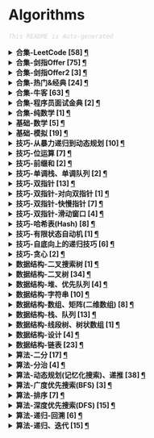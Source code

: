 Algorithms
===

<font color="LightGrey"><i> `This README is Auto-generated` </i></font>

<details><summary><b> 合集-LeetCode [58] <a href="topics/合集-LeetCode.md">¶</a></b></summary>

- [`LeetCode 0001 两数之和 (简单, 2021-10)`](topics/合集-LeetCode.md#leetcode-0001-两数之和-简单-2021-10)
- [`LeetCode 0002 两数相加 (中等, 2021-10)`](topics/合集-LeetCode.md#leetcode-0002-两数相加-中等-2021-10)
- [`LeetCode 0003 无重复字符的最长子串 (中等, 2022-02)`](topics/合集-LeetCode.md#leetcode-0003-无重复字符的最长子串-中等-2022-02)
- [`LeetCode 0004 寻找两个正序数组的中位数 (困难, 2022-02)`](topics/合集-LeetCode.md#leetcode-0004-寻找两个正序数组的中位数-困难-2022-02)
- [`LeetCode 0005 最长回文子串 (中等, 2021-10)`](topics/合集-LeetCode.md#leetcode-0005-最长回文子串-中等-2021-10)
- [`LeetCode 0010 正则表达式匹配 (困难, 2022-01)`](topics/合集-LeetCode.md#leetcode-0010-正则表达式匹配-困难-2022-01)
- [`LeetCode 0011 盛最多水的容器 (中等, 2021-10)`](topics/合集-LeetCode.md#leetcode-0011-盛最多水的容器-中等-2021-10)
- [`LeetCode 0015 三数之和 (中等, 2021-10)`](topics/合集-LeetCode.md#leetcode-0015-三数之和-中等-2021-10)
- [`LeetCode 0016 最接近的三数之和 (中等, 2021-10)`](topics/合集-LeetCode.md#leetcode-0016-最接近的三数之和-中等-2021-10)
- [`LeetCode 0019 删除链表的倒数第N个结点 (中等, 2022-01)`](topics/合集-LeetCode.md#leetcode-0019-删除链表的倒数第n个结点-中等-2022-01)
- [`LeetCode 0020 有效的括号 (简单, 2022-03)`](topics/合集-LeetCode.md#leetcode-0020-有效的括号-简单-2022-03)
- [`LeetCode 0021 合并两个有序链表 (简单, 2021-10)`](topics/合集-LeetCode.md#leetcode-0021-合并两个有序链表-简单-2021-10)
- [`LeetCode 0025 K个一组翻转链表 (困难, 2022-02)`](topics/合集-LeetCode.md#leetcode-0025-k个一组翻转链表-困难-2022-02)
- [`LeetCode 0029 两数相除 (中等, 2021-10)`](topics/合集-LeetCode.md#leetcode-0029-两数相除-中等-2021-10)
- [`LeetCode 0033 搜索旋转排序数组 (中等, 2021-10)`](topics/合集-LeetCode.md#leetcode-0033-搜索旋转排序数组-中等-2021-10)
- [`LeetCode 0042 接雨水 (困难, 2021-10)`](topics/合集-LeetCode.md#leetcode-0042-接雨水-困难-2021-10)
- [`LeetCode 0053 最大子数组和 (简单, 2022-01)`](topics/合集-LeetCode.md#leetcode-0053-最大子数组和-简单-2022-01)
- [`LeetCode 0064 最小路径和 (中等, 2022-01)`](topics/合集-LeetCode.md#leetcode-0064-最小路径和-中等-2022-01)
- [`LeetCode 0070 爬楼梯 (简单, 2022-01)`](topics/合集-LeetCode.md#leetcode-0070-爬楼梯-简单-2022-01)
- [`LeetCode 0072 编辑距离 (困难, 2022-01)`](topics/合集-LeetCode.md#leetcode-0072-编辑距离-困难-2022-01)
- [`LeetCode 0086 分隔链表 (中等, 2021-10)`](topics/合集-LeetCode.md#leetcode-0086-分隔链表-中等-2021-10)
- [`LeetCode 0091 解码方法 (中等, 2022-02)`](topics/合集-LeetCode.md#leetcode-0091-解码方法-中等-2022-02)
- [`LeetCode 0104 二叉树的最大深度 (简单, 2021-10)`](topics/合集-LeetCode.md#leetcode-0104-二叉树的最大深度-简单-2021-10)
- [`LeetCode 0110 平衡二叉树 (简单, 2022-02)`](topics/合集-LeetCode.md#leetcode-0110-平衡二叉树-简单-2022-02)
- [`LeetCode 0111 二叉树的最小深度 (简单, 2021-10)`](topics/合集-LeetCode.md#leetcode-0111-二叉树的最小深度-简单-2021-10)
- [`LeetCode 0112 路径总和 (简单, 2022-02)`](topics/合集-LeetCode.md#leetcode-0112-路径总和-简单-2022-02)
- [`LeetCode 0113 路径总和II (中等, 2022-02)`](topics/合集-LeetCode.md#leetcode-0113-路径总和ii-中等-2022-02)
- [`LeetCode 0120 三角形最小路径和 (中等, 2022-01)`](topics/合集-LeetCode.md#leetcode-0120-三角形最小路径和-中等-2022-01)
- [`LeetCode 0121 买卖股票的最佳时机 (简单, 2022-01)`](topics/合集-LeetCode.md#leetcode-0121-买卖股票的最佳时机-简单-2022-01)
- [`LeetCode 0122 买卖股票的最佳时机II (中等, 2022-01)`](topics/合集-LeetCode.md#leetcode-0122-买卖股票的最佳时机ii-中等-2022-01)
- [`LeetCode 0123 买卖股票的最佳时机III (困难, 2022-01)`](topics/合集-LeetCode.md#leetcode-0123-买卖股票的最佳时机iii-困难-2022-01)
- [`LeetCode 0124 二叉树中的最大路径和 (困难, 2022-02)`](topics/合集-LeetCode.md#leetcode-0124-二叉树中的最大路径和-困难-2022-02)
- [`LeetCode 0129 求根节点到叶节点数字之和 (中等, 2022-02)`](topics/合集-LeetCode.md#leetcode-0129-求根节点到叶节点数字之和-中等-2022-02)
- [`LeetCode 0143 重排链表 (中等, 2022-01)`](topics/合集-LeetCode.md#leetcode-0143-重排链表-中等-2022-01)
- [`LeetCode 0152 乘积最大子数组 (中等, 2022-01)`](topics/合集-LeetCode.md#leetcode-0152-乘积最大子数组-中等-2022-01)
- [`LeetCode 0167 两数之和2(输入有序数组) (简单, 2021-10)`](topics/合集-LeetCode.md#leetcode-0167-两数之和2输入有序数组-简单-2021-10)
- [`LeetCode 0187 重复的DNA序列 (中等, 2021-10)`](topics/合集-LeetCode.md#leetcode-0187-重复的dna序列-中等-2021-10)
- [`LeetCode 0198 打家劫舍 (中等, 2022-02)`](topics/合集-LeetCode.md#leetcode-0198-打家劫舍-中等-2022-02)
- [`LeetCode 0213 打家劫舍II (中等, 2022-02)`](topics/合集-LeetCode.md#leetcode-0213-打家劫舍ii-中等-2022-02)
- [`LeetCode 0240 搜索二维矩阵2 (中等, 2021-10)`](topics/合集-LeetCode.md#leetcode-0240-搜索二维矩阵2-中等-2021-10)
- [`LeetCode 0257 二叉树的所有路径 (简单, 2022-02)`](topics/合集-LeetCode.md#leetcode-0257-二叉树的所有路径-简单-2022-02)
- [`LeetCode 0279 完全平方数 (中等, 2022-02)`](topics/合集-LeetCode.md#leetcode-0279-完全平方数-中等-2022-02)
- [`LeetCode 0300 最长递增子序列 (中等, 2022-01)`](topics/合集-LeetCode.md#leetcode-0300-最长递增子序列-中等-2022-01)
- [`LeetCode 0322 零钱兑换 (中等, 2022-02)`](topics/合集-LeetCode.md#leetcode-0322-零钱兑换-中等-2022-02)
- [`LeetCode 0337 打家劫舍III (中等, 2022-02)`](topics/合集-LeetCode.md#leetcode-0337-打家劫舍iii-中等-2022-02)
- [`LeetCode 0343 整数拆分 (中等, 2021-12)`](topics/合集-LeetCode.md#leetcode-0343-整数拆分-中等-2021-12)
- [`LeetCode 0352 将数据流变为多个不相交区间 (困难, 2021-10)`](topics/合集-LeetCode.md#leetcode-0352-将数据流变为多个不相交区间-困难-2021-10)
- [`LeetCode 0434 字符串中的单词数 (简单, 2021-10)`](topics/合集-LeetCode.md#leetcode-0434-字符串中的单词数-简单-2021-10)
- [`LeetCode 0437 路径总和III (中等, 2022-02)`](topics/合集-LeetCode.md#leetcode-0437-路径总和iii-中等-2022-02)
- [`LeetCode 0441 排列硬币 (简单, 2021-10)`](topics/合集-LeetCode.md#leetcode-0441-排列硬币-简单-2021-10)
- [`LeetCode 0474 一和零 (中等, 2022-02)`](topics/合集-LeetCode.md#leetcode-0474-一和零-中等-2022-02)
- [`LeetCode 0496 下一个更大元素 (简单, 2021-11)`](topics/合集-LeetCode.md#leetcode-0496-下一个更大元素-简单-2021-11)
- [`LeetCode 0518 零钱兑换II (中等, 2022-02)`](topics/合集-LeetCode.md#leetcode-0518-零钱兑换ii-中等-2022-02)
- [`LeetCode 0611 有效三角形的个数 (中等, 2021-10)`](topics/合集-LeetCode.md#leetcode-0611-有效三角形的个数-中等-2021-10)
- [`LeetCode 0859 亲密字符串 (简单, 2021-11)`](topics/合集-LeetCode.md#leetcode-0859-亲密字符串-简单-2021-11)
- [`LeetCode 0876 链表的中间结点 (简单, 2022-01)`](topics/合集-LeetCode.md#leetcode-0876-链表的中间结点-简单-2022-01)
- [`LeetCode 0915 分割数组 (中等, 2022-01)`](topics/合集-LeetCode.md#leetcode-0915-分割数组-中等-2022-01)
- [`LeetCode 0988 从叶结点开始的最小字符串 (中等, 2022-02)`](topics/合集-LeetCode.md#leetcode-0988-从叶结点开始的最小字符串-中等-2022-02)

</details>

<details><summary><b> 合集-剑指Offer [75] <a href="topics/合集-剑指Offer.md">¶</a></b></summary>

- [`剑指Offer 0300 数组中重复的数字 (简单, 2021-11)`](topics/合集-剑指Offer.md#剑指offer-0300-数组中重复的数字-简单-2021-11)
- [`剑指Offer 0400 二维数组中的查找 (中等, 2021-11)`](topics/合集-剑指Offer.md#剑指offer-0400-二维数组中的查找-中等-2021-11)
- [`剑指Offer 0500 替换空格 (简单, 2021-11)`](topics/合集-剑指Offer.md#剑指offer-0500-替换空格-简单-2021-11)
- [`剑指Offer 0600 从尾到头打印链表 (简单, 2021-11)`](topics/合集-剑指Offer.md#剑指offer-0600-从尾到头打印链表-简单-2021-11)
- [`剑指Offer 0700 重建二叉树 (中等, 2021-11)`](topics/合集-剑指Offer.md#剑指offer-0700-重建二叉树-中等-2021-11)
- [`剑指Offer 0900 用两个栈实现队列 (简单, 2021-11)`](topics/合集-剑指Offer.md#剑指offer-0900-用两个栈实现队列-简单-2021-11)
- [`剑指Offer 1001 斐波那契数列 (简单, 2021-11)`](topics/合集-剑指Offer.md#剑指offer-1001-斐波那契数列-简单-2021-11)
- [`剑指Offer 1002 跳台阶 (简单, 2021-11)`](topics/合集-剑指Offer.md#剑指offer-1002-跳台阶-简单-2021-11)
- [`剑指Offer 1100 旋转数组的最小数字 (简单, 2021-11)`](topics/合集-剑指Offer.md#剑指offer-1100-旋转数组的最小数字-简单-2021-11)
- [`剑指Offer 1200 矩阵中的路径 (中等, 2021-11)`](topics/合集-剑指Offer.md#剑指offer-1200-矩阵中的路径-中等-2021-11)
- [`剑指Offer 1300 机器人的运动范围 (中等, 2021-11)`](topics/合集-剑指Offer.md#剑指offer-1300-机器人的运动范围-中等-2021-11)
- [`剑指Offer 1401 剪绳子（整数拆分） (中等, 2021-11)`](topics/合集-剑指Offer.md#剑指offer-1401-剪绳子整数拆分-中等-2021-11)
- [`剑指Offer 1402 剪绳子 (中等, 2021-11)`](topics/合集-剑指Offer.md#剑指offer-1402-剪绳子-中等-2021-11)
- [`剑指Offer 1500 二进制中1的个数 (简单, 2021-11)`](topics/合集-剑指Offer.md#剑指offer-1500-二进制中1的个数-简单-2021-11)
- [`剑指Offer 1600 数值的整数次方（快速幂） (中等, 2021-11)`](topics/合集-剑指Offer.md#剑指offer-1600-数值的整数次方快速幂-中等-2021-11)
- [`剑指Offer 1700 打印从1到最大的n位数（N叉树的遍历） (中等, 2021-11)`](topics/合集-剑指Offer.md#剑指offer-1700-打印从1到最大的n位数n叉树的遍历-中等-2021-11)
- [`剑指Offer 1800 删除链表的节点 (简单, 2021-11)`](topics/合集-剑指Offer.md#剑指offer-1800-删除链表的节点-简单-2021-11)
- [`剑指Offer 1900 正则表达式匹配 (困难, 2021-11)`](topics/合集-剑指Offer.md#剑指offer-1900-正则表达式匹配-困难-2021-11)
- [`剑指Offer 2000 表示数值的字符串 (中等, 2021-11)`](topics/合集-剑指Offer.md#剑指offer-2000-表示数值的字符串-中等-2021-11)
- [`剑指Offer 2100 调整数组顺序使奇数位于偶数前面 (简单, 2021-11)`](topics/合集-剑指Offer.md#剑指offer-2100-调整数组顺序使奇数位于偶数前面-简单-2021-11)
- [`剑指Offer 2200 链表中倒数第k个节点 (简单, 2021-11)`](topics/合集-剑指Offer.md#剑指offer-2200-链表中倒数第k个节点-简单-2021-11)
- [`剑指Offer 2400 反转链表 (简单, 2021-11)`](topics/合集-剑指Offer.md#剑指offer-2400-反转链表-简单-2021-11)
- [`剑指Offer 2500 合并两个排序的链表 (简单, 2021-11)`](topics/合集-剑指Offer.md#剑指offer-2500-合并两个排序的链表-简单-2021-11)
- [`剑指Offer 2600 树的子结构 (中等, 2021-11)`](topics/合集-剑指Offer.md#剑指offer-2600-树的子结构-中等-2021-11)
- [`剑指Offer 2700 二叉树的镜像 (简单, 2021-11)`](topics/合集-剑指Offer.md#剑指offer-2700-二叉树的镜像-简单-2021-11)
- [`剑指Offer 2800 对称的二叉树 (简单, 2021-11)`](topics/合集-剑指Offer.md#剑指offer-2800-对称的二叉树-简单-2021-11)
- [`剑指Offer 2900 顺时针打印矩阵（3种思路4个写法） (中等, 2021-11)`](topics/合集-剑指Offer.md#剑指offer-2900-顺时针打印矩阵3种思路4个写法-中等-2021-11)
- [`剑指Offer 3000 包含min函数的栈 (简单, 2021-11)`](topics/合集-剑指Offer.md#剑指offer-3000-包含min函数的栈-简单-2021-11)
- [`剑指Offer 3100 栈的压入、弹出序列 (中等, 2021-11)`](topics/合集-剑指Offer.md#剑指offer-3100-栈的压入弹出序列-中等-2021-11)
- [`剑指Offer 3201 层序遍历二叉树 (简单, 2021-11)`](topics/合集-剑指Offer.md#剑指offer-3201-层序遍历二叉树-简单-2021-11)
- [`剑指Offer 3202 层序遍历二叉树 (简单, 2021-11)`](topics/合集-剑指Offer.md#剑指offer-3202-层序遍历二叉树-简单-2021-11)
- [`剑指Offer 3203 层序遍历二叉树（之字形遍历） (简单, 2021-11)`](topics/合集-剑指Offer.md#剑指offer-3203-层序遍历二叉树之字形遍历-简单-2021-11)
- [`剑指Offer 3300 二叉搜索树的后序遍历序列 (中等, 2021-12)`](topics/合集-剑指Offer.md#剑指offer-3300-二叉搜索树的后序遍历序列-中等-2021-12)
- [`剑指Offer 3400 二叉树中和为某一值的路径 (中等, 2021-12)`](topics/合集-剑指Offer.md#剑指offer-3400-二叉树中和为某一值的路径-中等-2021-12)
- [`剑指Offer 3500 复杂链表的复制（深拷贝） (中等, 2021-12)`](topics/合集-剑指Offer.md#剑指offer-3500-复杂链表的复制深拷贝-中等-2021-12)
- [`剑指Offer 3600 二叉搜索树与双向链表 (中等, 2021-12)`](topics/合集-剑指Offer.md#剑指offer-3600-二叉搜索树与双向链表-中等-2021-12)
- [`剑指Offer 3700 序列化二叉树 (困难, 2021-12)`](topics/合集-剑指Offer.md#剑指offer-3700-序列化二叉树-困难-2021-12)
- [`剑指Offer 3800 字符串的排列（全排列） (中等, 2021-12)`](topics/合集-剑指Offer.md#剑指offer-3800-字符串的排列全排列-中等-2021-12)
- [`剑指Offer 3900 数组中出现次数超过一半的数字（摩尔投票） (简单, 2021-12)`](topics/合集-剑指Offer.md#剑指offer-3900-数组中出现次数超过一半的数字摩尔投票-简单-2021-12)
- [`剑指Offer 4000 最小的k个数（partition操作） (简单, 2021-12)`](topics/合集-剑指Offer.md#剑指offer-4000-最小的k个数partition操作-简单-2021-12)
- [`剑指Offer 4100 数据流中的中位数 (困难, 2021-12)`](topics/合集-剑指Offer.md#剑指offer-4100-数据流中的中位数-困难-2021-12)
- [`剑指Offer 4200 连续子数组的最大和 (简单, 2021-12)`](topics/合集-剑指Offer.md#剑指offer-4200-连续子数组的最大和-简单-2021-12)
- [`剑指Offer 4300 1～n整数中1出现的次数 (困难, 2021-12)`](topics/合集-剑指Offer.md#剑指offer-4300-1n整数中1出现的次数-困难-2021-12)
- [`剑指Offer 4400 数字序列中某一位的数字 (中等, 2021-12)`](topics/合集-剑指Offer.md#剑指offer-4400-数字序列中某一位的数字-中等-2021-12)
- [`剑指Offer 4500 把数组排成最小的数 (中等, 2021-12)`](topics/合集-剑指Offer.md#剑指offer-4500-把数组排成最小的数-中等-2021-12)
- [`剑指Offer 4600 斐波那契数列-3（把数字翻译成字符串） (中等, 2021-12)`](topics/合集-剑指Offer.md#剑指offer-4600-斐波那契数列-3把数字翻译成字符串-中等-2021-12)
- [`剑指Offer 4700 礼物的最大价值 (中等, 2021-12)`](topics/合集-剑指Offer.md#剑指offer-4700-礼物的最大价值-中等-2021-12)
- [`剑指Offer 4800 最长不含重复字符的子字符串 (中等, 2021-12)`](topics/合集-剑指Offer.md#剑指offer-4800-最长不含重复字符的子字符串-中等-2021-12)
- [`剑指Offer 4900 丑数 (中等, 2021-12)`](topics/合集-剑指Offer.md#剑指offer-4900-丑数-中等-2021-12)
- [`剑指Offer 5000 第一个只出现一次的字符 (简单, 2021-12)`](topics/合集-剑指Offer.md#剑指offer-5000-第一个只出现一次的字符-简单-2021-12)
- [`剑指Offer 5100 数组中的逆序对 (困难, 2022-01)`](topics/合集-剑指Offer.md#剑指offer-5100-数组中的逆序对-困难-2022-01)
- [`剑指Offer 5200 两个链表的第一个公共节点 (简单, 2022-01)`](topics/合集-剑指Offer.md#剑指offer-5200-两个链表的第一个公共节点-简单-2022-01)
- [`剑指Offer 5301 求0～n-1中缺失的数字 (简单, 2022-01)`](topics/合集-剑指Offer.md#剑指offer-5301-求0n-1中缺失的数字-简单-2022-01)
- [`剑指Offer 5302 在排序数组中查找数字 (简单, 2022-01)`](topics/合集-剑指Offer.md#剑指offer-5302-在排序数组中查找数字-简单-2022-01)
- [`剑指Offer 5400 二叉搜索树的第k大节点 (简单, 2022-01)`](topics/合集-剑指Offer.md#剑指offer-5400-二叉搜索树的第k大节点-简单-2022-01)
- [`剑指Offer 5501 求二叉树的深度 (简单, 2022-01)`](topics/合集-剑指Offer.md#剑指offer-5501-求二叉树的深度-简单-2022-01)
- [`剑指Offer 5502 判断是否为平衡二叉树 (简单, 2022-01)`](topics/合集-剑指Offer.md#剑指offer-5502-判断是否为平衡二叉树-简单-2022-01)
- [`剑指Offer 5601 数组中数字出现的次数 (中等, 2022-01)`](topics/合集-剑指Offer.md#剑指offer-5601-数组中数字出现的次数-中等-2022-01)
- [`剑指Offer 5602 数组中数字出现的次数 (中等, 2022-01)`](topics/合集-剑指Offer.md#剑指offer-5602-数组中数字出现的次数-中等-2022-01)
- [`剑指Offer 5701 和为s的两个数字 (简单, 2022-01)`](topics/合集-剑指Offer.md#剑指offer-5701-和为s的两个数字-简单-2022-01)
- [`剑指Offer 5702 和为s的连续正数序列 (简单, 2022-01)`](topics/合集-剑指Offer.md#剑指offer-5702-和为s的连续正数序列-简单-2022-01)
- [`剑指Offer 5801 翻转单词顺序 (简单, 2022-01)`](topics/合集-剑指Offer.md#剑指offer-5801-翻转单词顺序-简单-2022-01)
- [`剑指Offer 5802 左旋转字符串 (简单, 2022-01)`](topics/合集-剑指Offer.md#剑指offer-5802-左旋转字符串-简单-2022-01)
- [`剑指Offer 5901 滑动窗口的最大值 (困难, 2022-01)`](topics/合集-剑指Offer.md#剑指offer-5901-滑动窗口的最大值-困难-2022-01)
- [`剑指Offer 5902 队列的最大值 (中等, 2022-01)`](topics/合集-剑指Offer.md#剑指offer-5902-队列的最大值-中等-2022-01)
- [`剑指Offer 6000 n个骰子的点数 (中等, 2022-01)`](topics/合集-剑指Offer.md#剑指offer-6000-n个骰子的点数-中等-2022-01)
- [`剑指Offer 6100 扑克牌中的顺子 (简单, 2022-01)`](topics/合集-剑指Offer.md#剑指offer-6100-扑克牌中的顺子-简单-2022-01)
- [`剑指Offer 6200 圆圈中最后剩下的数字（约瑟夫环问题） (中等, 2022-01)`](topics/合集-剑指Offer.md#剑指offer-6200-圆圈中最后剩下的数字约瑟夫环问题-中等-2022-01)
- [`剑指Offer 6300 买卖股票的最佳时机 (中等, 2022-01)`](topics/合集-剑指Offer.md#剑指offer-6300-买卖股票的最佳时机-中等-2022-01)
- [`剑指Offer 6400 求1~n的和 (中等, 2022-01)`](topics/合集-剑指Offer.md#剑指offer-6400-求1n的和-中等-2022-01)
- [`剑指Offer 6500 不用加减乘除做加法 (简单, 2022-01)`](topics/合集-剑指Offer.md#剑指offer-6500-不用加减乘除做加法-简单-2022-01)
- [`剑指Offer 6600 构建乘积数组 (中等, 2022-01)`](topics/合集-剑指Offer.md#剑指offer-6600-构建乘积数组-中等-2022-01)
- [`剑指Offer 6700 把字符串转换成整数（atoi） (中等, 2022-01)`](topics/合集-剑指Offer.md#剑指offer-6700-把字符串转换成整数atoi-中等-2022-01)
- [`剑指Offer 6801 二叉搜索树的最近公共祖先 (简单, 2022-01)`](topics/合集-剑指Offer.md#剑指offer-6801-二叉搜索树的最近公共祖先-简单-2022-01)
- [`剑指Offer 6802 二叉树的最近公共祖先 (简单, 2022-01)`](topics/合集-剑指Offer.md#剑指offer-6802-二叉树的最近公共祖先-简单-2022-01)

</details>

<details><summary><b> 合集-剑指Offer2 [3] <a href="topics/合集-剑指Offer2.md">¶</a></b></summary>

- [`剑指Offer2 001 整数除法 (中等, 2022-02)`](topics/合集-剑指Offer2.md#剑指offer2-001-整数除法-中等-2022-02)
- [`剑指Offer2 069 山峰数组的顶部 (简单, 2022-02)`](topics/合集-剑指Offer2.md#剑指offer2-069-山峰数组的顶部-简单-2022-02)
- [`剑指Offer2 076 数组中的第K大的数字 (中等, 2022-02)`](topics/合集-剑指Offer2.md#剑指offer2-076-数组中的第k大的数字-中等-2022-02)

</details>

<details><summary><b> 合集-热门&经典 [24] <a href="topics/合集-热门&经典.md">¶</a></b></summary>

- [`LeetCode 0072 编辑距离 (困难, 2022-01)`](topics/合集-热门&经典.md#leetcode-0072-编辑距离-困难-2022-01)
- [`LeetCode 0300 最长递增子序列 (中等, 2022-01)`](topics/合集-热门&经典.md#leetcode-0300-最长递增子序列-中等-2022-01)
- [`剑指Offer 0700 重建二叉树 (中等, 2021-11)`](topics/合集-热门&经典.md#剑指offer-0700-重建二叉树-中等-2021-11)
- [`剑指Offer 1600 数值的整数次方（快速幂） (中等, 2021-11)`](topics/合集-热门&经典.md#剑指offer-1600-数值的整数次方快速幂-中等-2021-11)
- [`剑指Offer 2400 反转链表 (简单, 2021-11)`](topics/合集-热门&经典.md#剑指offer-2400-反转链表-简单-2021-11)
- [`剑指Offer 2900 顺时针打印矩阵（3种思路4个写法） (中等, 2021-11)`](topics/合集-热门&经典.md#剑指offer-2900-顺时针打印矩阵3种思路4个写法-中等-2021-11)
- [`剑指Offer 3100 栈的压入、弹出序列 (中等, 2021-11)`](topics/合集-热门&经典.md#剑指offer-3100-栈的压入弹出序列-中等-2021-11)
- [`剑指Offer 3500 复杂链表的复制（深拷贝） (中等, 2021-12)`](topics/合集-热门&经典.md#剑指offer-3500-复杂链表的复制深拷贝-中等-2021-12)
- [`剑指Offer 3600 二叉搜索树与双向链表 (中等, 2021-12)`](topics/合集-热门&经典.md#剑指offer-3600-二叉搜索树与双向链表-中等-2021-12)
- [`剑指Offer 3800 字符串的排列（全排列） (中等, 2021-12)`](topics/合集-热门&经典.md#剑指offer-3800-字符串的排列全排列-中等-2021-12)
- [`剑指Offer 3900 数组中出现次数超过一半的数字（摩尔投票） (简单, 2021-12)`](topics/合集-热门&经典.md#剑指offer-3900-数组中出现次数超过一半的数字摩尔投票-简单-2021-12)
- [`剑指Offer 4000 最小的k个数（partition操作） (简单, 2021-12)`](topics/合集-热门&经典.md#剑指offer-4000-最小的k个数partition操作-简单-2021-12)
- [`剑指Offer 4900 丑数 (中等, 2021-12)`](topics/合集-热门&经典.md#剑指offer-4900-丑数-中等-2021-12)
- [`剑指Offer 5100 数组中的逆序对 (困难, 2022-01)`](topics/合集-热门&经典.md#剑指offer-5100-数组中的逆序对-困难-2022-01)
- [`剑指Offer 6200 圆圈中最后剩下的数字（约瑟夫环问题） (中等, 2022-01)`](topics/合集-热门&经典.md#剑指offer-6200-圆圈中最后剩下的数字约瑟夫环问题-中等-2022-01)
- [`剑指Offer 6700 把字符串转换成整数（atoi） (中等, 2022-01)`](topics/合集-热门&经典.md#剑指offer-6700-把字符串转换成整数atoi-中等-2022-01)
- [`剑指Offer 6801 二叉搜索树的最近公共祖先 (简单, 2022-01)`](topics/合集-热门&经典.md#剑指offer-6801-二叉搜索树的最近公共祖先-简单-2022-01)
- [`剑指Offer2 001 整数除法 (中等, 2022-02)`](topics/合集-热门&经典.md#剑指offer2-001-整数除法-中等-2022-02)
- [`牛客 0032 求平方根 (简单, 2022-02)`](topics/合集-热门&经典.md#牛客-0032-求平方根-简单-2022-02)
- [`牛客 0048 在旋转过的有序数组中寻找目标值 (简单, 2022-03)`](topics/合集-热门&经典.md#牛客-0048-在旋转过的有序数组中寻找目标值-简单-2022-03)
- [`牛客 0050 链表中的节点每k个一组翻转 (中等, 2022-03)`](topics/合集-热门&经典.md#牛客-0050-链表中的节点每k个一组翻转-中等-2022-03)
- [`牛客 0054 三数之和 (中等, 2022-03)`](topics/合集-热门&经典.md#牛客-0054-三数之和-中等-2022-03)
- [`牛客 0060 判断一棵二叉树是否为搜索二叉树和完全二叉树 (中等, 2022-03)`](topics/合集-热门&经典.md#牛客-0060-判断一棵二叉树是否为搜索二叉树和完全二叉树-中等-2022-03)
- [`牛客 0145 01背包 (中等, 2022-03)`](topics/合集-热门&经典.md#牛客-0145-01背包-中等-2022-03)

</details>

<details><summary><b> 合集-牛客 [63] <a href="topics/合集-牛客.md">¶</a></b></summary>

- [`牛客 0001 大数加法 (中等, 2022-01)`](topics/合集-牛客.md#牛客-0001-大数加法-中等-2022-01)
- [`牛客 0002 重排链表 (中等, 2022-01)`](topics/合集-牛客.md#牛客-0002-重排链表-中等-2022-01)
- [`牛客 0003 链表中环的入口结点 (简单, 2022-01)`](topics/合集-牛客.md#牛客-0003-链表中环的入口结点-简单-2022-01)
- [`牛客 0004 判断链表中是否有环 (简单, 2022-01)`](topics/合集-牛客.md#牛客-0004-判断链表中是否有环-简单-2022-01)
- [`牛客 0005 二叉树根节点到叶子节点的所有路径和 (中等, 2022-01)`](topics/合集-牛客.md#牛客-0005-二叉树根节点到叶子节点的所有路径和-中等-2022-01)
- [`牛客 0006 二叉树中的最大路径和 (较难, 2022-01)`](topics/合集-牛客.md#牛客-0006-二叉树中的最大路径和-较难-2022-01)
- [`牛客 0007 买卖股票的最好时机(一) (简单, 2022-01)`](topics/合集-牛客.md#牛客-0007-买卖股票的最好时机一-简单-2022-01)
- [`牛客 0008 二叉树中和为某一值的路径(二) (中等, 2022-01)`](topics/合集-牛客.md#牛客-0008-二叉树中和为某一值的路径二-中等-2022-01)
- [`牛客 0009 二叉树中和为某一值的路径(一) (简单, 2022-01)`](topics/合集-牛客.md#牛客-0009-二叉树中和为某一值的路径一-简单-2022-01)
- [`牛客 0010 大数乘法 (中等, 2022-01)`](topics/合集-牛客.md#牛客-0010-大数乘法-中等-2022-01)
- [`牛客 0011 将升序数组转化为平衡二叉搜索树 (简单, 2022-01)`](topics/合集-牛客.md#牛客-0011-将升序数组转化为平衡二叉搜索树-简单-2022-01)
- [`牛客 0012 重建二叉树 (中等, 2022-01)`](topics/合集-牛客.md#牛客-0012-重建二叉树-中等-2022-01)
- [`牛客 0013 二叉树的最大深度 (简单, 2022-01)`](topics/合集-牛客.md#牛客-0013-二叉树的最大深度-简单-2022-01)
- [`牛客 0014 按之字形顺序打印二叉树 (中等, 2022-01)`](topics/合集-牛客.md#牛客-0014-按之字形顺序打印二叉树-中等-2022-01)
- [`牛客 0015 求二叉树的层序遍历 (中等, 2022-01)`](topics/合集-牛客.md#牛客-0015-求二叉树的层序遍历-中等-2022-01)
- [`牛客 0016 对称的二叉树 (简单, 2022-01)`](topics/合集-牛客.md#牛客-0016-对称的二叉树-简单-2022-01)
- [`牛客 0017 最长回文子串 (中等, 2022-01)`](topics/合集-牛客.md#牛客-0017-最长回文子串-中等-2022-01)
- [`牛客 0018 顺时针旋转矩阵 (简单, 2022-01)`](topics/合集-牛客.md#牛客-0018-顺时针旋转矩阵-简单-2022-01)
- [`牛客 0019 连续子数组的最大和 (简单, 2022-01)`](topics/合集-牛客.md#牛客-0019-连续子数组的最大和-简单-2022-01)
- [`牛客 0020 数字字符串转化成IP地址 (中等, 2022-01)`](topics/合集-牛客.md#牛客-0020-数字字符串转化成ip地址-中等-2022-01)
- [`牛客 0021 链表内指定区间反转 (中等, 2022-01)`](topics/合集-牛客.md#牛客-0021-链表内指定区间反转-中等-2022-01)
- [`牛客 0022 合并两个有序的数组 (中等, 2022-01)`](topics/合集-牛客.md#牛客-0022-合并两个有序的数组-中等-2022-01)
- [`牛客 0023 划分链表 (中等, 2022-01)`](topics/合集-牛客.md#牛客-0023-划分链表-中等-2022-01)
- [`牛客 0024 删除有序链表中重复的元素-II (中等, 2022-01)`](topics/合集-牛客.md#牛客-0024-删除有序链表中重复的元素-ii-中等-2022-01)
- [`牛客 0025 删除有序链表中重复的元素-I (中等, 2022-01)`](topics/合集-牛客.md#牛客-0025-删除有序链表中重复的元素-i-中等-2022-01)
- [`牛客 0026 括号生成 (中等, 2022-02)`](topics/合集-牛客.md#牛客-0026-括号生成-中等-2022-02)
- [`牛客 0027 集合的所有子集(一) (中等, 2022-02)`](topics/合集-牛客.md#牛客-0027-集合的所有子集一-中等-2022-02)
- [`牛客 0028 最小覆盖子串 (较难, 2022-02)`](topics/合集-牛客.md#牛客-0028-最小覆盖子串-较难-2022-02)
- [`牛客 0029 二维数组中的查找 (中等, 2022-02)`](topics/合集-牛客.md#牛客-0029-二维数组中的查找-中等-2022-02)
- [`牛客 0030 缺失的第一个正整数 (中等, 2022-02)`](topics/合集-牛客.md#牛客-0030-缺失的第一个正整数-中等-2022-02)
- [`牛客 0031 第一个只出现一次的字符 (简单, 2022-02)`](topics/合集-牛客.md#牛客-0031-第一个只出现一次的字符-简单-2022-02)
- [`牛客 0032 求平方根 (简单, 2022-02)`](topics/合集-牛客.md#牛客-0032-求平方根-简单-2022-02)
- [`牛客 0033 合并两个排序的链表 (简单, 2022-02)`](topics/合集-牛客.md#牛客-0033-合并两个排序的链表-简单-2022-02)
- [`牛客 0034 求路径 (简单, 2022-02)`](topics/合集-牛客.md#牛客-0034-求路径-简单-2022-02)
- [`牛客 0035 编辑距离(二) (较难, 2022-02)`](topics/合集-牛客.md#牛客-0035-编辑距离二-较难-2022-02)
- [`牛客 0036 在两个长度相等的排序数组中找到上中位数 (较难, 2022-02)`](topics/合集-牛客.md#牛客-0036-在两个长度相等的排序数组中找到上中位数-较难-2022-02)
- [`牛客 0037 合并区间 (中等, 2022-02)`](topics/合集-牛客.md#牛客-0037-合并区间-中等-2022-02)
- [`牛客 0038 螺旋矩阵 (中等, 2022-03)`](topics/合集-牛客.md#牛客-0038-螺旋矩阵-中等-2022-03)
- [`牛客 0039 N皇后问题 (较难, 2022-03)`](topics/合集-牛客.md#牛客-0039-n皇后问题-较难-2022-03)
- [`牛客 0040 链表相加(二) (中等, 2022-03)`](topics/合集-牛客.md#牛客-0040-链表相加二-中等-2022-03)
- [`牛客 0041 最长无重复子数组 (中等, 2022-03)`](topics/合集-牛客.md#牛客-0041-最长无重复子数组-中等-2022-03)
- [`牛客 0042 有重复项数字的全排列 (中等, 2022-03)`](topics/合集-牛客.md#牛客-0042-有重复项数字的全排列-中等-2022-03)
- [`牛客 0043 没有重复项数字的全排列 (中等, 2022-03)`](topics/合集-牛客.md#牛客-0043-没有重复项数字的全排列-中等-2022-03)
- [`牛客 0044 通配符匹配 (较难, 2022-03)`](topics/合集-牛客.md#牛客-0044-通配符匹配-较难-2022-03)
- [`牛客 0045 实现二叉树先序、中序、后序遍历 (中等, 2022-03)`](topics/合集-牛客.md#牛客-0045-实现二叉树先序中序后序遍历-中等-2022-03)
- [`牛客 0046 加起来和为目标值的组合(二) (中等, 2022-03)`](topics/合集-牛客.md#牛客-0046-加起来和为目标值的组合二-中等-2022-03)
- [`牛客 0047 数独 (较难, 2022-03)`](topics/合集-牛客.md#牛客-0047-数独-较难-2022-03)
- [`牛客 0048 在旋转过的有序数组中寻找目标值 (简单, 2022-03)`](topics/合集-牛客.md#牛客-0048-在旋转过的有序数组中寻找目标值-简单-2022-03)
- [`牛客 0049 最长的括号子串 (较难, 2022-03)`](topics/合集-牛客.md#牛客-0049-最长的括号子串-较难-2022-03)
- [`牛客 0050 链表中的节点每k个一组翻转 (中等, 2022-03)`](topics/合集-牛客.md#牛客-0050-链表中的节点每k个一组翻转-中等-2022-03)
- [`牛客 0051 合并k个已排序的链表 (较难, 2022-03)`](topics/合集-牛客.md#牛客-0051-合并k个已排序的链表-较难-2022-03)
- [`牛客 0052 有效括号序列 (简单, 2022-03)`](topics/合集-牛客.md#牛客-0052-有效括号序列-简单-2022-03)
- [`牛客 0053 删除链表的倒数第n个节点 (中等, 2022-03)`](topics/合集-牛客.md#牛客-0053-删除链表的倒数第n个节点-中等-2022-03)
- [`牛客 0054 三数之和 (中等, 2022-03)`](topics/合集-牛客.md#牛客-0054-三数之和-中等-2022-03)
- [`牛客 0055 最长公共前缀 (简单, 2022-03)`](topics/合集-牛客.md#牛客-0055-最长公共前缀-简单-2022-03)
- [`牛客 0056 回文数字 (简单, 2022-03)`](topics/合集-牛客.md#牛客-0056-回文数字-简单-2022-03)
- [`牛客 0057 反转数字 (简单, 2022-03)`](topics/合集-牛客.md#牛客-0057-反转数字-简单-2022-03)
- [`牛客 0058 找到搜索二叉树中两个错误的节点 (中等, 2022-03)`](topics/合集-牛客.md#牛客-0058-找到搜索二叉树中两个错误的节点-中等-2022-03)
- [`牛客 0059 矩阵的最小路径和 (中等, 2022-03)`](topics/合集-牛客.md#牛客-0059-矩阵的最小路径和-中等-2022-03)
- [`牛客 0060 判断一棵二叉树是否为搜索二叉树和完全二叉树 (中等, 2022-03)`](topics/合集-牛客.md#牛客-0060-判断一棵二叉树是否为搜索二叉树和完全二叉树-中等-2022-03)
- [`牛客 0091 最长上升子序列(三) (较难, 2022-03)`](topics/合集-牛客.md#牛客-0091-最长上升子序列三-较难-2022-03)
- [`牛客 0127 最长公共子串 (中等, 2022-03)`](topics/合集-牛客.md#牛客-0127-最长公共子串-中等-2022-03)
- [`牛客 0145 01背包 (中等, 2022-03)`](topics/合集-牛客.md#牛客-0145-01背包-中等-2022-03)

</details>

<details><summary><b> 合集-程序员面试金典 [2] <a href="topics/合集-程序员面试金典.md">¶</a></b></summary>

- [`程序员面试金典 0101 判定字符是否唯一 (简单, 2022-01)`](topics/合集-程序员面试金典.md#程序员面试金典-0101-判定字符是否唯一-简单-2022-01)
- [`程序员面试金典 0102 判定是否互为字符重排 (简单, 2022-01)`](topics/合集-程序员面试金典.md#程序员面试金典-0102-判定是否互为字符重排-简单-2022-01)

</details>

<details><summary><b> 合集-纯数学 [1] <a href="topics/合集-纯数学.md">¶</a></b></summary>

- [`纯数学 20220126 划分2N个点 (中等, 2022-01)`](topics/合集-纯数学.md#纯数学-20220126-划分2n个点-中等-2022-01)

</details>

<details><summary><b> 基础-数学 [5] <a href="topics/基础-数学.md">¶</a></b></summary>

- [`LeetCode 0343 整数拆分 (中等, 2021-12)`](topics/基础-数学.md#leetcode-0343-整数拆分-中等-2021-12)
- [`LeetCode 0441 排列硬币 (简单, 2021-10)`](topics/基础-数学.md#leetcode-0441-排列硬币-简单-2021-10)
- [`剑指Offer 1401 剪绳子（整数拆分） (中等, 2021-11)`](topics/基础-数学.md#剑指offer-1401-剪绳子整数拆分-中等-2021-11)
- [`剑指Offer 1402 剪绳子 (中等, 2021-11)`](topics/基础-数学.md#剑指offer-1402-剪绳子-中等-2021-11)
- [`牛客 0056 回文数字 (简单, 2022-03)`](topics/基础-数学.md#牛客-0056-回文数字-简单-2022-03)

</details>

<details><summary><b> 基础-模拟 [19] <a href="topics/基础-模拟.md">¶</a></b></summary>

- [`LeetCode 0005 最长回文子串 (中等, 2021-10)`](topics/基础-模拟.md#leetcode-0005-最长回文子串-中等-2021-10)
- [`LeetCode 0143 重排链表 (中等, 2022-01)`](topics/基础-模拟.md#leetcode-0143-重排链表-中等-2022-01)
- [`LeetCode 0352 将数据流变为多个不相交区间 (困难, 2021-10)`](topics/基础-模拟.md#leetcode-0352-将数据流变为多个不相交区间-困难-2021-10)
- [`LeetCode 0859 亲密字符串 (简单, 2021-11)`](topics/基础-模拟.md#leetcode-0859-亲密字符串-简单-2021-11)
- [`LeetCode 0915 分割数组 (中等, 2022-01)`](topics/基础-模拟.md#leetcode-0915-分割数组-中等-2022-01)
- [`剑指Offer 2900 顺时针打印矩阵（3种思路4个写法） (中等, 2021-11)`](topics/基础-模拟.md#剑指offer-2900-顺时针打印矩阵3种思路4个写法-中等-2021-11)
- [`剑指Offer 3900 数组中出现次数超过一半的数字（摩尔投票） (简单, 2021-12)`](topics/基础-模拟.md#剑指offer-3900-数组中出现次数超过一半的数字摩尔投票-简单-2021-12)
- [`剑指Offer 4300 1～n整数中1出现的次数 (困难, 2021-12)`](topics/基础-模拟.md#剑指offer-4300-1n整数中1出现的次数-困难-2021-12)
- [`剑指Offer 4400 数字序列中某一位的数字 (中等, 2021-12)`](topics/基础-模拟.md#剑指offer-4400-数字序列中某一位的数字-中等-2021-12)
- [`剑指Offer 6100 扑克牌中的顺子 (简单, 2022-01)`](topics/基础-模拟.md#剑指offer-6100-扑克牌中的顺子-简单-2022-01)
- [`剑指Offer 6200 圆圈中最后剩下的数字（约瑟夫环问题） (中等, 2022-01)`](topics/基础-模拟.md#剑指offer-6200-圆圈中最后剩下的数字约瑟夫环问题-中等-2022-01)
- [`剑指Offer 6300 买卖股票的最佳时机 (中等, 2022-01)`](topics/基础-模拟.md#剑指offer-6300-买卖股票的最佳时机-中等-2022-01)
- [`剑指Offer 6700 把字符串转换成整数（atoi） (中等, 2022-01)`](topics/基础-模拟.md#剑指offer-6700-把字符串转换成整数atoi-中等-2022-01)
- [`牛客 0001 大数加法 (中等, 2022-01)`](topics/基础-模拟.md#牛客-0001-大数加法-中等-2022-01)
- [`牛客 0007 买卖股票的最好时机(一) (简单, 2022-01)`](topics/基础-模拟.md#牛客-0007-买卖股票的最好时机一-简单-2022-01)
- [`牛客 0010 大数乘法 (中等, 2022-01)`](topics/基础-模拟.md#牛客-0010-大数乘法-中等-2022-01)
- [`牛客 0017 最长回文子串 (中等, 2022-01)`](topics/基础-模拟.md#牛客-0017-最长回文子串-中等-2022-01)
- [`牛客 0038 螺旋矩阵 (中等, 2022-03)`](topics/基础-模拟.md#牛客-0038-螺旋矩阵-中等-2022-03)
- [`牛客 0057 反转数字 (简单, 2022-03)`](topics/基础-模拟.md#牛客-0057-反转数字-简单-2022-03)

</details>

<details><summary><b> 技巧-从暴力递归到动态规划 [10] <a href="topics/技巧-从暴力递归到动态规划.md">¶</a></b></summary>

- [`LeetCode 0091 解码方法 (中等, 2022-02)`](topics/技巧-从暴力递归到动态规划.md#leetcode-0091-解码方法-中等-2022-02)
- [`LeetCode 0198 打家劫舍 (中等, 2022-02)`](topics/技巧-从暴力递归到动态规划.md#leetcode-0198-打家劫舍-中等-2022-02)
- [`LeetCode 0279 完全平方数 (中等, 2022-02)`](topics/技巧-从暴力递归到动态规划.md#leetcode-0279-完全平方数-中等-2022-02)
- [`LeetCode 0322 零钱兑换 (中等, 2022-02)`](topics/技巧-从暴力递归到动态规划.md#leetcode-0322-零钱兑换-中等-2022-02)
- [`LeetCode 0474 一和零 (中等, 2022-02)`](topics/技巧-从暴力递归到动态规划.md#leetcode-0474-一和零-中等-2022-02)
- [`剑指Offer 6000 n个骰子的点数 (中等, 2022-01)`](topics/技巧-从暴力递归到动态规划.md#剑指offer-6000-n个骰子的点数-中等-2022-01)
- [`牛客 0035 编辑距离(二) (较难, 2022-02)`](topics/技巧-从暴力递归到动态规划.md#牛客-0035-编辑距离二-较难-2022-02)
- [`牛客 0044 通配符匹配 (较难, 2022-03)`](topics/技巧-从暴力递归到动态规划.md#牛客-0044-通配符匹配-较难-2022-03)
- [`牛客 0127 最长公共子串 (中等, 2022-03)`](topics/技巧-从暴力递归到动态规划.md#牛客-0127-最长公共子串-中等-2022-03)
- [`牛客 0145 01背包 (中等, 2022-03)`](topics/技巧-从暴力递归到动态规划.md#牛客-0145-01背包-中等-2022-03)

</details>

<details><summary><b> 技巧-位运算 [7] <a href="topics/技巧-位运算.md">¶</a></b></summary>

- [`LeetCode 0029 两数相除 (中等, 2021-10)`](topics/技巧-位运算.md#leetcode-0029-两数相除-中等-2021-10)
- [`LeetCode 0187 重复的DNA序列 (中等, 2021-10)`](topics/技巧-位运算.md#leetcode-0187-重复的dna序列-中等-2021-10)
- [`剑指Offer 1500 二进制中1的个数 (简单, 2021-11)`](topics/技巧-位运算.md#剑指offer-1500-二进制中1的个数-简单-2021-11)
- [`剑指Offer 5601 数组中数字出现的次数 (中等, 2022-01)`](topics/技巧-位运算.md#剑指offer-5601-数组中数字出现的次数-中等-2022-01)
- [`剑指Offer 5602 数组中数字出现的次数 (中等, 2022-01)`](topics/技巧-位运算.md#剑指offer-5602-数组中数字出现的次数-中等-2022-01)
- [`剑指Offer 6500 不用加减乘除做加法 (简单, 2022-01)`](topics/技巧-位运算.md#剑指offer-6500-不用加减乘除做加法-简单-2022-01)
- [`牛客 0039 N皇后问题 (较难, 2022-03)`](topics/技巧-位运算.md#牛客-0039-n皇后问题-较难-2022-03)

</details>

<details><summary><b> 技巧-前缀和 [2] <a href="topics/技巧-前缀和.md">¶</a></b></summary>

- [`LeetCode 0437 路径总和III (中等, 2022-02)`](topics/技巧-前缀和.md#leetcode-0437-路径总和iii-中等-2022-02)
- [`剑指Offer 6600 构建乘积数组 (中等, 2022-01)`](topics/技巧-前缀和.md#剑指offer-6600-构建乘积数组-中等-2022-01)

</details>

<details><summary><b> 技巧-单调栈、单调队列 [2] <a href="topics/技巧-单调栈、单调队列.md">¶</a></b></summary>

- [`LeetCode 0496 下一个更大元素 (简单, 2021-11)`](topics/技巧-单调栈、单调队列.md#leetcode-0496-下一个更大元素-简单-2021-11)
- [`剑指Offer 5901 滑动窗口的最大值 (困难, 2022-01)`](topics/技巧-单调栈、单调队列.md#剑指offer-5901-滑动窗口的最大值-困难-2022-01)

</details>

<details><summary><b> 技巧-双指针 [13] <a href="topics/技巧-双指针.md">¶</a></b></summary>

- [`LeetCode 0005 最长回文子串 (中等, 2021-10)`](topics/技巧-双指针.md#leetcode-0005-最长回文子串-中等-2021-10)
- [`LeetCode 0011 盛最多水的容器 (中等, 2021-10)`](topics/技巧-双指针.md#leetcode-0011-盛最多水的容器-中等-2021-10)
- [`LeetCode 0015 三数之和 (中等, 2021-10)`](topics/技巧-双指针.md#leetcode-0015-三数之和-中等-2021-10)
- [`LeetCode 0016 最接近的三数之和 (中等, 2021-10)`](topics/技巧-双指针.md#leetcode-0016-最接近的三数之和-中等-2021-10)
- [`LeetCode 0042 接雨水 (困难, 2021-10)`](topics/技巧-双指针.md#leetcode-0042-接雨水-困难-2021-10)
- [`LeetCode 0167 两数之和2(输入有序数组) (简单, 2021-10)`](topics/技巧-双指针.md#leetcode-0167-两数之和2输入有序数组-简单-2021-10)
- [`LeetCode 0611 有效三角形的个数 (中等, 2021-10)`](topics/技巧-双指针.md#leetcode-0611-有效三角形的个数-中等-2021-10)
- [`剑指Offer 2100 调整数组顺序使奇数位于偶数前面 (简单, 2021-11)`](topics/技巧-双指针.md#剑指offer-2100-调整数组顺序使奇数位于偶数前面-简单-2021-11)
- [`剑指Offer 4800 最长不含重复字符的子字符串 (中等, 2021-12)`](topics/技巧-双指针.md#剑指offer-4800-最长不含重复字符的子字符串-中等-2021-12)
- [`剑指Offer 5701 和为s的两个数字 (简单, 2022-01)`](topics/技巧-双指针.md#剑指offer-5701-和为s的两个数字-简单-2022-01)
- [`剑指Offer 5702 和为s的连续正数序列 (简单, 2022-01)`](topics/技巧-双指针.md#剑指offer-5702-和为s的连续正数序列-简单-2022-01)
- [`剑指Offer 5801 翻转单词顺序 (简单, 2022-01)`](topics/技巧-双指针.md#剑指offer-5801-翻转单词顺序-简单-2022-01)
- [`牛客 0022 合并两个有序的数组 (中等, 2022-01)`](topics/技巧-双指针.md#牛客-0022-合并两个有序的数组-中等-2022-01)

</details>

<details><summary><b> 技巧-双指针-对向双指针 [1] <a href="topics/技巧-双指针-对向双指针.md">¶</a></b></summary>

- [`牛客 0054 三数之和 (中等, 2022-03)`](topics/技巧-双指针-对向双指针.md#牛客-0054-三数之和-中等-2022-03)

</details>

<details><summary><b> 技巧-双指针-快慢指针 [7] <a href="topics/技巧-双指针-快慢指针.md">¶</a></b></summary>

- [`LeetCode 0019 删除链表的倒数第N个结点 (中等, 2022-01)`](topics/技巧-双指针-快慢指针.md#leetcode-0019-删除链表的倒数第n个结点-中等-2022-01)
- [`LeetCode 0876 链表的中间结点 (简单, 2022-01)`](topics/技巧-双指针-快慢指针.md#leetcode-0876-链表的中间结点-简单-2022-01)
- [`剑指Offer 2200 链表中倒数第k个节点 (简单, 2021-11)`](topics/技巧-双指针-快慢指针.md#剑指offer-2200-链表中倒数第k个节点-简单-2021-11)
- [`剑指Offer 5200 两个链表的第一个公共节点 (简单, 2022-01)`](topics/技巧-双指针-快慢指针.md#剑指offer-5200-两个链表的第一个公共节点-简单-2022-01)
- [`牛客 0003 链表中环的入口结点 (简单, 2022-01)`](topics/技巧-双指针-快慢指针.md#牛客-0003-链表中环的入口结点-简单-2022-01)
- [`牛客 0004 判断链表中是否有环 (简单, 2022-01)`](topics/技巧-双指针-快慢指针.md#牛客-0004-判断链表中是否有环-简单-2022-01)
- [`牛客 0053 删除链表的倒数第n个节点 (中等, 2022-03)`](topics/技巧-双指针-快慢指针.md#牛客-0053-删除链表的倒数第n个节点-中等-2022-03)

</details>

<details><summary><b> 技巧-双指针-滑动窗口 [4] <a href="topics/技巧-双指针-滑动窗口.md">¶</a></b></summary>

- [`LeetCode 0003 无重复字符的最长子串 (中等, 2022-02)`](topics/技巧-双指针-滑动窗口.md#leetcode-0003-无重复字符的最长子串-中等-2022-02)
- [`剑指Offer 5901 滑动窗口的最大值 (困难, 2022-01)`](topics/技巧-双指针-滑动窗口.md#剑指offer-5901-滑动窗口的最大值-困难-2022-01)
- [`牛客 0028 最小覆盖子串 (较难, 2022-02)`](topics/技巧-双指针-滑动窗口.md#牛客-0028-最小覆盖子串-较难-2022-02)
- [`牛客 0041 最长无重复子数组 (中等, 2022-03)`](topics/技巧-双指针-滑动窗口.md#牛客-0041-最长无重复子数组-中等-2022-03)

</details>

<details><summary><b> 技巧-哈希表(Hash) [8] <a href="topics/技巧-哈希表(Hash).md">¶</a></b></summary>

- [`LeetCode 0001 两数之和 (简单, 2021-10)`](topics/技巧-哈希表(Hash).md#leetcode-0001-两数之和-简单-2021-10)
- [`LeetCode 0187 重复的DNA序列 (中等, 2021-10)`](topics/技巧-哈希表(Hash).md#leetcode-0187-重复的dna序列-中等-2021-10)
- [`剑指Offer 0300 数组中重复的数字 (简单, 2021-11)`](topics/技巧-哈希表(Hash).md#剑指offer-0300-数组中重复的数字-简单-2021-11)
- [`剑指Offer 3500 复杂链表的复制（深拷贝） (中等, 2021-12)`](topics/技巧-哈希表(Hash).md#剑指offer-3500-复杂链表的复制深拷贝-中等-2021-12)
- [`剑指Offer 4800 最长不含重复字符的子字符串 (中等, 2021-12)`](topics/技巧-哈希表(Hash).md#剑指offer-4800-最长不含重复字符的子字符串-中等-2021-12)
- [`剑指Offer 5000 第一个只出现一次的字符 (简单, 2021-12)`](topics/技巧-哈希表(Hash).md#剑指offer-5000-第一个只出现一次的字符-简单-2021-12)
- [`牛客 0031 第一个只出现一次的字符 (简单, 2022-02)`](topics/技巧-哈希表(Hash).md#牛客-0031-第一个只出现一次的字符-简单-2022-02)
- [`程序员面试金典 0102 判定是否互为字符重排 (简单, 2022-01)`](topics/技巧-哈希表(Hash).md#程序员面试金典-0102-判定是否互为字符重排-简单-2022-01)

</details>

<details><summary><b> 技巧-有限状态自动机 [1] <a href="topics/技巧-有限状态自动机.md">¶</a></b></summary>

- [`剑指Offer 2000 表示数值的字符串 (中等, 2021-11)`](topics/技巧-有限状态自动机.md#剑指offer-2000-表示数值的字符串-中等-2021-11)

</details>

<details><summary><b> 技巧-自底向上的递归技巧 [6] <a href="topics/技巧-自底向上的递归技巧.md">¶</a></b></summary>

- [`LeetCode 0110 平衡二叉树 (简单, 2022-02)`](topics/技巧-自底向上的递归技巧.md#leetcode-0110-平衡二叉树-简单-2022-02)
- [`LeetCode 0124 二叉树中的最大路径和 (困难, 2022-02)`](topics/技巧-自底向上的递归技巧.md#leetcode-0124-二叉树中的最大路径和-困难-2022-02)
- [`LeetCode 0337 打家劫舍III (中等, 2022-02)`](topics/技巧-自底向上的递归技巧.md#leetcode-0337-打家劫舍iii-中等-2022-02)
- [`LeetCode 0437 路径总和III (中等, 2022-02)`](topics/技巧-自底向上的递归技巧.md#leetcode-0437-路径总和iii-中等-2022-02)
- [`剑指Offer 6802 二叉树的最近公共祖先 (简单, 2022-01)`](topics/技巧-自底向上的递归技巧.md#剑指offer-6802-二叉树的最近公共祖先-简单-2022-01)
- [`牛客 0060 判断一棵二叉树是否为搜索二叉树和完全二叉树 (中等, 2022-03)`](topics/技巧-自底向上的递归技巧.md#牛客-0060-判断一棵二叉树是否为搜索二叉树和完全二叉树-中等-2022-03)

</details>

<details><summary><b> 技巧-贪心 [2] <a href="topics/技巧-贪心.md">¶</a></b></summary>

- [`LeetCode 0300 最长递增子序列 (中等, 2022-01)`](topics/技巧-贪心.md#leetcode-0300-最长递增子序列-中等-2022-01)
- [`剑指Offer 1401 剪绳子（整数拆分） (中等, 2021-11)`](topics/技巧-贪心.md#剑指offer-1401-剪绳子整数拆分-中等-2021-11)

</details>

<details><summary><b> 数据结构-二叉搜索树 [1] <a href="topics/数据结构-二叉搜索树.md">¶</a></b></summary>

- [`剑指Offer 6801 二叉搜索树的最近公共祖先 (简单, 2022-01)`](topics/数据结构-二叉搜索树.md#剑指offer-6801-二叉搜索树的最近公共祖先-简单-2022-01)

</details>

<details><summary><b> 数据结构-二叉树 [34] <a href="topics/数据结构-二叉树.md">¶</a></b></summary>

- [`LeetCode 0104 二叉树的最大深度 (简单, 2021-10)`](topics/数据结构-二叉树.md#leetcode-0104-二叉树的最大深度-简单-2021-10)
- [`LeetCode 0111 二叉树的最小深度 (简单, 2021-10)`](topics/数据结构-二叉树.md#leetcode-0111-二叉树的最小深度-简单-2021-10)
- [`LeetCode 0112 路径总和 (简单, 2022-02)`](topics/数据结构-二叉树.md#leetcode-0112-路径总和-简单-2022-02)
- [`LeetCode 0113 路径总和II (中等, 2022-02)`](topics/数据结构-二叉树.md#leetcode-0113-路径总和ii-中等-2022-02)
- [`LeetCode 0129 求根节点到叶节点数字之和 (中等, 2022-02)`](topics/数据结构-二叉树.md#leetcode-0129-求根节点到叶节点数字之和-中等-2022-02)
- [`LeetCode 0257 二叉树的所有路径 (简单, 2022-02)`](topics/数据结构-二叉树.md#leetcode-0257-二叉树的所有路径-简单-2022-02)
- [`LeetCode 0437 路径总和III (中等, 2022-02)`](topics/数据结构-二叉树.md#leetcode-0437-路径总和iii-中等-2022-02)
- [`LeetCode 0988 从叶结点开始的最小字符串 (中等, 2022-02)`](topics/数据结构-二叉树.md#leetcode-0988-从叶结点开始的最小字符串-中等-2022-02)
- [`剑指Offer 0700 重建二叉树 (中等, 2021-11)`](topics/数据结构-二叉树.md#剑指offer-0700-重建二叉树-中等-2021-11)
- [`剑指Offer 2600 树的子结构 (中等, 2021-11)`](topics/数据结构-二叉树.md#剑指offer-2600-树的子结构-中等-2021-11)
- [`剑指Offer 2700 二叉树的镜像 (简单, 2021-11)`](topics/数据结构-二叉树.md#剑指offer-2700-二叉树的镜像-简单-2021-11)
- [`剑指Offer 2800 对称的二叉树 (简单, 2021-11)`](topics/数据结构-二叉树.md#剑指offer-2800-对称的二叉树-简单-2021-11)
- [`剑指Offer 3201 层序遍历二叉树 (简单, 2021-11)`](topics/数据结构-二叉树.md#剑指offer-3201-层序遍历二叉树-简单-2021-11)
- [`剑指Offer 3202 层序遍历二叉树 (简单, 2021-11)`](topics/数据结构-二叉树.md#剑指offer-3202-层序遍历二叉树-简单-2021-11)
- [`剑指Offer 3203 层序遍历二叉树（之字形遍历） (简单, 2021-11)`](topics/数据结构-二叉树.md#剑指offer-3203-层序遍历二叉树之字形遍历-简单-2021-11)
- [`剑指Offer 3300 二叉搜索树的后序遍历序列 (中等, 2021-12)`](topics/数据结构-二叉树.md#剑指offer-3300-二叉搜索树的后序遍历序列-中等-2021-12)
- [`剑指Offer 3400 二叉树中和为某一值的路径 (中等, 2021-12)`](topics/数据结构-二叉树.md#剑指offer-3400-二叉树中和为某一值的路径-中等-2021-12)
- [`剑指Offer 3600 二叉搜索树与双向链表 (中等, 2021-12)`](topics/数据结构-二叉树.md#剑指offer-3600-二叉搜索树与双向链表-中等-2021-12)
- [`剑指Offer 3700 序列化二叉树 (困难, 2021-12)`](topics/数据结构-二叉树.md#剑指offer-3700-序列化二叉树-困难-2021-12)
- [`剑指Offer 5400 二叉搜索树的第k大节点 (简单, 2022-01)`](topics/数据结构-二叉树.md#剑指offer-5400-二叉搜索树的第k大节点-简单-2022-01)
- [`剑指Offer 5501 求二叉树的深度 (简单, 2022-01)`](topics/数据结构-二叉树.md#剑指offer-5501-求二叉树的深度-简单-2022-01)
- [`剑指Offer 5502 判断是否为平衡二叉树 (简单, 2022-01)`](topics/数据结构-二叉树.md#剑指offer-5502-判断是否为平衡二叉树-简单-2022-01)
- [`剑指Offer 6802 二叉树的最近公共祖先 (简单, 2022-01)`](topics/数据结构-二叉树.md#剑指offer-6802-二叉树的最近公共祖先-简单-2022-01)
- [`牛客 0005 二叉树根节点到叶子节点的所有路径和 (中等, 2022-01)`](topics/数据结构-二叉树.md#牛客-0005-二叉树根节点到叶子节点的所有路径和-中等-2022-01)
- [`牛客 0006 二叉树中的最大路径和 (较难, 2022-01)`](topics/数据结构-二叉树.md#牛客-0006-二叉树中的最大路径和-较难-2022-01)
- [`牛客 0008 二叉树中和为某一值的路径(二) (中等, 2022-01)`](topics/数据结构-二叉树.md#牛客-0008-二叉树中和为某一值的路径二-中等-2022-01)
- [`牛客 0009 二叉树中和为某一值的路径(一) (简单, 2022-01)`](topics/数据结构-二叉树.md#牛客-0009-二叉树中和为某一值的路径一-简单-2022-01)
- [`牛客 0011 将升序数组转化为平衡二叉搜索树 (简单, 2022-01)`](topics/数据结构-二叉树.md#牛客-0011-将升序数组转化为平衡二叉搜索树-简单-2022-01)
- [`牛客 0012 重建二叉树 (中等, 2022-01)`](topics/数据结构-二叉树.md#牛客-0012-重建二叉树-中等-2022-01)
- [`牛客 0013 二叉树的最大深度 (简单, 2022-01)`](topics/数据结构-二叉树.md#牛客-0013-二叉树的最大深度-简单-2022-01)
- [`牛客 0014 按之字形顺序打印二叉树 (中等, 2022-01)`](topics/数据结构-二叉树.md#牛客-0014-按之字形顺序打印二叉树-中等-2022-01)
- [`牛客 0015 求二叉树的层序遍历 (中等, 2022-01)`](topics/数据结构-二叉树.md#牛客-0015-求二叉树的层序遍历-中等-2022-01)
- [`牛客 0016 对称的二叉树 (简单, 2022-01)`](topics/数据结构-二叉树.md#牛客-0016-对称的二叉树-简单-2022-01)
- [`牛客 0058 找到搜索二叉树中两个错误的节点 (中等, 2022-03)`](topics/数据结构-二叉树.md#牛客-0058-找到搜索二叉树中两个错误的节点-中等-2022-03)

</details>

<details><summary><b> 数据结构-堆、优先队列 [4] <a href="topics/数据结构-堆、优先队列.md">¶</a></b></summary>

- [`剑指Offer 4000 最小的k个数（partition操作） (简单, 2021-12)`](topics/数据结构-堆、优先队列.md#剑指offer-4000-最小的k个数partition操作-简单-2021-12)
- [`剑指Offer 4100 数据流中的中位数 (困难, 2021-12)`](topics/数据结构-堆、优先队列.md#剑指offer-4100-数据流中的中位数-困难-2021-12)
- [`剑指Offer2 076 数组中的第K大的数字 (中等, 2022-02)`](topics/数据结构-堆、优先队列.md#剑指offer2-076-数组中的第k大的数字-中等-2022-02)
- [`牛客 0051 合并k个已排序的链表 (较难, 2022-03)`](topics/数据结构-堆、优先队列.md#牛客-0051-合并k个已排序的链表-较难-2022-03)

</details>

<details><summary><b> 数据结构-字符串 [10] <a href="topics/数据结构-字符串.md">¶</a></b></summary>

- [`LeetCode 0434 字符串中的单词数 (简单, 2021-10)`](topics/数据结构-字符串.md#leetcode-0434-字符串中的单词数-简单-2021-10)
- [`LeetCode 0859 亲密字符串 (简单, 2021-11)`](topics/数据结构-字符串.md#leetcode-0859-亲密字符串-简单-2021-11)
- [`剑指Offer 0500 替换空格 (简单, 2021-11)`](topics/数据结构-字符串.md#剑指offer-0500-替换空格-简单-2021-11)
- [`剑指Offer 1900 正则表达式匹配 (困难, 2021-11)`](topics/数据结构-字符串.md#剑指offer-1900-正则表达式匹配-困难-2021-11)
- [`剑指Offer 2000 表示数值的字符串 (中等, 2021-11)`](topics/数据结构-字符串.md#剑指offer-2000-表示数值的字符串-中等-2021-11)
- [`剑指Offer 5802 左旋转字符串 (简单, 2022-01)`](topics/数据结构-字符串.md#剑指offer-5802-左旋转字符串-简单-2022-01)
- [`剑指Offer 6700 把字符串转换成整数（atoi） (中等, 2022-01)`](topics/数据结构-字符串.md#剑指offer-6700-把字符串转换成整数atoi-中等-2022-01)
- [`牛客 0001 大数加法 (中等, 2022-01)`](topics/数据结构-字符串.md#牛客-0001-大数加法-中等-2022-01)
- [`牛客 0010 大数乘法 (中等, 2022-01)`](topics/数据结构-字符串.md#牛客-0010-大数乘法-中等-2022-01)
- [`牛客 0055 最长公共前缀 (简单, 2022-03)`](topics/数据结构-字符串.md#牛客-0055-最长公共前缀-简单-2022-03)

</details>

<details><summary><b> 数据结构-数组、矩阵(二维数组) [8] <a href="topics/数据结构-数组、矩阵(二维数组).md">¶</a></b></summary>

- [`剑指Offer 2100 调整数组顺序使奇数位于偶数前面 (简单, 2021-11)`](topics/数据结构-数组、矩阵(二维数组).md#剑指offer-2100-调整数组顺序使奇数位于偶数前面-简单-2021-11)
- [`剑指Offer 2900 顺时针打印矩阵（3种思路4个写法） (中等, 2021-11)`](topics/数据结构-数组、矩阵(二维数组).md#剑指offer-2900-顺时针打印矩阵3种思路4个写法-中等-2021-11)
- [`剑指Offer 3000 包含min函数的栈 (简单, 2021-11)`](topics/数据结构-数组、矩阵(二维数组).md#剑指offer-3000-包含min函数的栈-简单-2021-11)
- [`剑指Offer 3100 栈的压入、弹出序列 (中等, 2021-11)`](topics/数据结构-数组、矩阵(二维数组).md#剑指offer-3100-栈的压入弹出序列-中等-2021-11)
- [`牛客 0018 顺时针旋转矩阵 (简单, 2022-01)`](topics/数据结构-数组、矩阵(二维数组).md#牛客-0018-顺时针旋转矩阵-简单-2022-01)
- [`牛客 0030 缺失的第一个正整数 (中等, 2022-02)`](topics/数据结构-数组、矩阵(二维数组).md#牛客-0030-缺失的第一个正整数-中等-2022-02)
- [`牛客 0038 螺旋矩阵 (中等, 2022-03)`](topics/数据结构-数组、矩阵(二维数组).md#牛客-0038-螺旋矩阵-中等-2022-03)
- [`牛客 0055 最长公共前缀 (简单, 2022-03)`](topics/数据结构-数组、矩阵(二维数组).md#牛客-0055-最长公共前缀-简单-2022-03)

</details>

<details><summary><b> 数据结构-栈、队列 [13] <a href="topics/数据结构-栈、队列.md">¶</a></b></summary>

- [`LeetCode 0020 有效的括号 (简单, 2022-03)`](topics/数据结构-栈、队列.md#leetcode-0020-有效的括号-简单-2022-03)
- [`剑指Offer 0600 从尾到头打印链表 (简单, 2021-11)`](topics/数据结构-栈、队列.md#剑指offer-0600-从尾到头打印链表-简单-2021-11)
- [`剑指Offer 0900 用两个栈实现队列 (简单, 2021-11)`](topics/数据结构-栈、队列.md#剑指offer-0900-用两个栈实现队列-简单-2021-11)
- [`剑指Offer 0900 用两个栈实现队列 (简单, 2021-11)`](topics/数据结构-栈、队列.md#剑指offer-0900-用两个栈实现队列-简单-2021-11)
- [`剑指Offer 3000 包含min函数的栈 (简单, 2021-11)`](topics/数据结构-栈、队列.md#剑指offer-3000-包含min函数的栈-简单-2021-11)
- [`剑指Offer 3100 栈的压入、弹出序列 (中等, 2021-11)`](topics/数据结构-栈、队列.md#剑指offer-3100-栈的压入弹出序列-中等-2021-11)
- [`剑指Offer 3201 层序遍历二叉树 (简单, 2021-11)`](topics/数据结构-栈、队列.md#剑指offer-3201-层序遍历二叉树-简单-2021-11)
- [`剑指Offer 3202 层序遍历二叉树 (简单, 2021-11)`](topics/数据结构-栈、队列.md#剑指offer-3202-层序遍历二叉树-简单-2021-11)
- [`剑指Offer 3203 层序遍历二叉树（之字形遍历） (简单, 2021-11)`](topics/数据结构-栈、队列.md#剑指offer-3203-层序遍历二叉树之字形遍历-简单-2021-11)
- [`剑指Offer 5902 队列的最大值 (中等, 2022-01)`](topics/数据结构-栈、队列.md#剑指offer-5902-队列的最大值-中等-2022-01)
- [`牛客 0014 按之字形顺序打印二叉树 (中等, 2022-01)`](topics/数据结构-栈、队列.md#牛客-0014-按之字形顺序打印二叉树-中等-2022-01)
- [`牛客 0049 最长的括号子串 (较难, 2022-03)`](topics/数据结构-栈、队列.md#牛客-0049-最长的括号子串-较难-2022-03)
- [`牛客 0052 有效括号序列 (简单, 2022-03)`](topics/数据结构-栈、队列.md#牛客-0052-有效括号序列-简单-2022-03)

</details>

<details><summary><b> 数据结构-线段树、树状数组 [1] <a href="topics/数据结构-线段树、树状数组.md">¶</a></b></summary>

- [`剑指Offer 5100 数组中的逆序对 (困难, 2022-01)`](topics/数据结构-线段树、树状数组.md#剑指offer-5100-数组中的逆序对-困难-2022-01)

</details>

<details><summary><b> 数据结构-设计 [4] <a href="topics/数据结构-设计.md">¶</a></b></summary>

- [`剑指Offer 0900 用两个栈实现队列 (简单, 2021-11)`](topics/数据结构-设计.md#剑指offer-0900-用两个栈实现队列-简单-2021-11)
- [`剑指Offer 3000 包含min函数的栈 (简单, 2021-11)`](topics/数据结构-设计.md#剑指offer-3000-包含min函数的栈-简单-2021-11)
- [`剑指Offer 4100 数据流中的中位数 (困难, 2021-12)`](topics/数据结构-设计.md#剑指offer-4100-数据流中的中位数-困难-2021-12)
- [`剑指Offer 5902 队列的最大值 (中等, 2022-01)`](topics/数据结构-设计.md#剑指offer-5902-队列的最大值-中等-2022-01)

</details>

<details><summary><b> 数据结构-链表 [23] <a href="topics/数据结构-链表.md">¶</a></b></summary>

- [`LeetCode 0002 两数相加 (中等, 2021-10)`](topics/数据结构-链表.md#leetcode-0002-两数相加-中等-2021-10)
- [`LeetCode 0019 删除链表的倒数第N个结点 (中等, 2022-01)`](topics/数据结构-链表.md#leetcode-0019-删除链表的倒数第n个结点-中等-2022-01)
- [`LeetCode 0025 K个一组翻转链表 (困难, 2022-02)`](topics/数据结构-链表.md#leetcode-0025-k个一组翻转链表-困难-2022-02)
- [`LeetCode 0086 分隔链表 (中等, 2021-10)`](topics/数据结构-链表.md#leetcode-0086-分隔链表-中等-2021-10)
- [`LeetCode 0143 重排链表 (中等, 2022-01)`](topics/数据结构-链表.md#leetcode-0143-重排链表-中等-2022-01)
- [`LeetCode 0876 链表的中间结点 (简单, 2022-01)`](topics/数据结构-链表.md#leetcode-0876-链表的中间结点-简单-2022-01)
- [`剑指Offer 0600 从尾到头打印链表 (简单, 2021-11)`](topics/数据结构-链表.md#剑指offer-0600-从尾到头打印链表-简单-2021-11)
- [`剑指Offer 1800 删除链表的节点 (简单, 2021-11)`](topics/数据结构-链表.md#剑指offer-1800-删除链表的节点-简单-2021-11)
- [`剑指Offer 2200 链表中倒数第k个节点 (简单, 2021-11)`](topics/数据结构-链表.md#剑指offer-2200-链表中倒数第k个节点-简单-2021-11)
- [`剑指Offer 2400 反转链表 (简单, 2021-11)`](topics/数据结构-链表.md#剑指offer-2400-反转链表-简单-2021-11)
- [`剑指Offer 2500 合并两个排序的链表 (简单, 2021-11)`](topics/数据结构-链表.md#剑指offer-2500-合并两个排序的链表-简单-2021-11)
- [`剑指Offer 3500 复杂链表的复制（深拷贝） (中等, 2021-12)`](topics/数据结构-链表.md#剑指offer-3500-复杂链表的复制深拷贝-中等-2021-12)
- [`剑指Offer 5200 两个链表的第一个公共节点 (简单, 2022-01)`](topics/数据结构-链表.md#剑指offer-5200-两个链表的第一个公共节点-简单-2022-01)
- [`牛客 0002 重排链表 (中等, 2022-01)`](topics/数据结构-链表.md#牛客-0002-重排链表-中等-2022-01)
- [`牛客 0003 链表中环的入口结点 (简单, 2022-01)`](topics/数据结构-链表.md#牛客-0003-链表中环的入口结点-简单-2022-01)
- [`牛客 0004 判断链表中是否有环 (简单, 2022-01)`](topics/数据结构-链表.md#牛客-0004-判断链表中是否有环-简单-2022-01)
- [`牛客 0021 链表内指定区间反转 (中等, 2022-01)`](topics/数据结构-链表.md#牛客-0021-链表内指定区间反转-中等-2022-01)
- [`牛客 0023 划分链表 (中等, 2022-01)`](topics/数据结构-链表.md#牛客-0023-划分链表-中等-2022-01)
- [`牛客 0024 删除有序链表中重复的元素-II (中等, 2022-01)`](topics/数据结构-链表.md#牛客-0024-删除有序链表中重复的元素-ii-中等-2022-01)
- [`牛客 0025 删除有序链表中重复的元素-I (中等, 2022-01)`](topics/数据结构-链表.md#牛客-0025-删除有序链表中重复的元素-i-中等-2022-01)
- [`牛客 0033 合并两个排序的链表 (简单, 2022-02)`](topics/数据结构-链表.md#牛客-0033-合并两个排序的链表-简单-2022-02)
- [`牛客 0040 链表相加(二) (中等, 2022-03)`](topics/数据结构-链表.md#牛客-0040-链表相加二-中等-2022-03)
- [`牛客 0050 链表中的节点每k个一组翻转 (中等, 2022-03)`](topics/数据结构-链表.md#牛客-0050-链表中的节点每k个一组翻转-中等-2022-03)

</details>

<details><summary><b> 算法-二分 [17] <a href="topics/算法-二分.md">¶</a></b></summary>

- [`LeetCode 0004 寻找两个正序数组的中位数 (困难, 2022-02)`](topics/算法-二分.md#leetcode-0004-寻找两个正序数组的中位数-困难-2022-02)
- [`LeetCode 0029 两数相除 (中等, 2021-10)`](topics/算法-二分.md#leetcode-0029-两数相除-中等-2021-10)
- [`LeetCode 0033 搜索旋转排序数组 (中等, 2021-10)`](topics/算法-二分.md#leetcode-0033-搜索旋转排序数组-中等-2021-10)
- [`LeetCode 0240 搜索二维矩阵2 (中等, 2021-10)`](topics/算法-二分.md#leetcode-0240-搜索二维矩阵2-中等-2021-10)
- [`LeetCode 0352 将数据流变为多个不相交区间 (困难, 2021-10)`](topics/算法-二分.md#leetcode-0352-将数据流变为多个不相交区间-困难-2021-10)
- [`LeetCode 0441 排列硬币 (简单, 2021-10)`](topics/算法-二分.md#leetcode-0441-排列硬币-简单-2021-10)
- [`剑指Offer 0400 二维数组中的查找 (中等, 2021-11)`](topics/算法-二分.md#剑指offer-0400-二维数组中的查找-中等-2021-11)
- [`剑指Offer 1100 旋转数组的最小数字 (简单, 2021-11)`](topics/算法-二分.md#剑指offer-1100-旋转数组的最小数字-简单-2021-11)
- [`剑指Offer 1600 数值的整数次方（快速幂） (中等, 2021-11)`](topics/算法-二分.md#剑指offer-1600-数值的整数次方快速幂-中等-2021-11)
- [`剑指Offer 5301 求0～n-1中缺失的数字 (简单, 2022-01)`](topics/算法-二分.md#剑指offer-5301-求0n-1中缺失的数字-简单-2022-01)
- [`剑指Offer 5302 在排序数组中查找数字 (简单, 2022-01)`](topics/算法-二分.md#剑指offer-5302-在排序数组中查找数字-简单-2022-01)
- [`剑指Offer2 001 整数除法 (中等, 2022-02)`](topics/算法-二分.md#剑指offer2-001-整数除法-中等-2022-02)
- [`剑指Offer2 069 山峰数组的顶部 (简单, 2022-02)`](topics/算法-二分.md#剑指offer2-069-山峰数组的顶部-简单-2022-02)
- [`牛客 0029 二维数组中的查找 (中等, 2022-02)`](topics/算法-二分.md#牛客-0029-二维数组中的查找-中等-2022-02)
- [`牛客 0032 求平方根 (简单, 2022-02)`](topics/算法-二分.md#牛客-0032-求平方根-简单-2022-02)
- [`牛客 0036 在两个长度相等的排序数组中找到上中位数 (较难, 2022-02)`](topics/算法-二分.md#牛客-0036-在两个长度相等的排序数组中找到上中位数-较难-2022-02)
- [`牛客 0048 在旋转过的有序数组中寻找目标值 (简单, 2022-03)`](topics/算法-二分.md#牛客-0048-在旋转过的有序数组中寻找目标值-简单-2022-03)

</details>

<details><summary><b> 算法-分治 [4] <a href="topics/算法-分治.md">¶</a></b></summary>

- [`剑指Offer 0700 重建二叉树 (中等, 2021-11)`](topics/算法-分治.md#剑指offer-0700-重建二叉树-中等-2021-11)
- [`剑指Offer 3900 数组中出现次数超过一半的数字（摩尔投票） (简单, 2021-12)`](topics/算法-分治.md#剑指offer-3900-数组中出现次数超过一半的数字摩尔投票-简单-2021-12)
- [`剑指Offer 5100 数组中的逆序对 (困难, 2022-01)`](topics/算法-分治.md#剑指offer-5100-数组中的逆序对-困难-2022-01)
- [`剑指Offer2 076 数组中的第K大的数字 (中等, 2022-02)`](topics/算法-分治.md#剑指offer2-076-数组中的第k大的数字-中等-2022-02)

</details>

<details><summary><b> 算法-动态规划(记忆化搜索)、递推 [38] <a href="topics/算法-动态规划(记忆化搜索)、递推.md">¶</a></b></summary>

- [`LeetCode 0005 最长回文子串 (中等, 2021-10)`](topics/算法-动态规划(记忆化搜索)、递推.md#leetcode-0005-最长回文子串-中等-2021-10)
- [`LeetCode 0010 正则表达式匹配 (困难, 2022-01)`](topics/算法-动态规划(记忆化搜索)、递推.md#leetcode-0010-正则表达式匹配-困难-2022-01)
- [`LeetCode 0053 最大子数组和 (简单, 2022-01)`](topics/算法-动态规划(记忆化搜索)、递推.md#leetcode-0053-最大子数组和-简单-2022-01)
- [`LeetCode 0064 最小路径和 (中等, 2022-01)`](topics/算法-动态规划(记忆化搜索)、递推.md#leetcode-0064-最小路径和-中等-2022-01)
- [`LeetCode 0070 爬楼梯 (简单, 2022-01)`](topics/算法-动态规划(记忆化搜索)、递推.md#leetcode-0070-爬楼梯-简单-2022-01)
- [`LeetCode 0072 编辑距离 (困难, 2022-01)`](topics/算法-动态规划(记忆化搜索)、递推.md#leetcode-0072-编辑距离-困难-2022-01)
- [`LeetCode 0091 解码方法 (中等, 2022-02)`](topics/算法-动态规划(记忆化搜索)、递推.md#leetcode-0091-解码方法-中等-2022-02)
- [`LeetCode 0120 三角形最小路径和 (中等, 2022-01)`](topics/算法-动态规划(记忆化搜索)、递推.md#leetcode-0120-三角形最小路径和-中等-2022-01)
- [`LeetCode 0121 买卖股票的最佳时机 (简单, 2022-01)`](topics/算法-动态规划(记忆化搜索)、递推.md#leetcode-0121-买卖股票的最佳时机-简单-2022-01)
- [`LeetCode 0122 买卖股票的最佳时机II (中等, 2022-01)`](topics/算法-动态规划(记忆化搜索)、递推.md#leetcode-0122-买卖股票的最佳时机ii-中等-2022-01)
- [`LeetCode 0123 买卖股票的最佳时机III (困难, 2022-01)`](topics/算法-动态规划(记忆化搜索)、递推.md#leetcode-0123-买卖股票的最佳时机iii-困难-2022-01)
- [`LeetCode 0152 乘积最大子数组 (中等, 2022-01)`](topics/算法-动态规划(记忆化搜索)、递推.md#leetcode-0152-乘积最大子数组-中等-2022-01)
- [`LeetCode 0198 打家劫舍 (中等, 2022-02)`](topics/算法-动态规划(记忆化搜索)、递推.md#leetcode-0198-打家劫舍-中等-2022-02)
- [`LeetCode 0213 打家劫舍II (中等, 2022-02)`](topics/算法-动态规划(记忆化搜索)、递推.md#leetcode-0213-打家劫舍ii-中等-2022-02)
- [`LeetCode 0300 最长递增子序列 (中等, 2022-01)`](topics/算法-动态规划(记忆化搜索)、递推.md#leetcode-0300-最长递增子序列-中等-2022-01)
- [`LeetCode 0322 零钱兑换 (中等, 2022-02)`](topics/算法-动态规划(记忆化搜索)、递推.md#leetcode-0322-零钱兑换-中等-2022-02)
- [`LeetCode 0343 整数拆分 (中等, 2021-12)`](topics/算法-动态规划(记忆化搜索)、递推.md#leetcode-0343-整数拆分-中等-2021-12)
- [`LeetCode 0518 零钱兑换II (中等, 2022-02)`](topics/算法-动态规划(记忆化搜索)、递推.md#leetcode-0518-零钱兑换ii-中等-2022-02)
- [`剑指Offer 1001 斐波那契数列 (简单, 2021-11)`](topics/算法-动态规划(记忆化搜索)、递推.md#剑指offer-1001-斐波那契数列-简单-2021-11)
- [`剑指Offer 1001 斐波那契数列 (简单, 2021-11)`](topics/算法-动态规划(记忆化搜索)、递推.md#剑指offer-1001-斐波那契数列-简单-2021-11)
- [`剑指Offer 1002 跳台阶 (简单, 2021-11)`](topics/算法-动态规划(记忆化搜索)、递推.md#剑指offer-1002-跳台阶-简单-2021-11)
- [`剑指Offer 1401 剪绳子（整数拆分） (中等, 2021-11)`](topics/算法-动态规划(记忆化搜索)、递推.md#剑指offer-1401-剪绳子整数拆分-中等-2021-11)
- [`剑指Offer 1900 正则表达式匹配 (困难, 2021-11)`](topics/算法-动态规划(记忆化搜索)、递推.md#剑指offer-1900-正则表达式匹配-困难-2021-11)
- [`剑指Offer 4200 连续子数组的最大和 (简单, 2021-12)`](topics/算法-动态规划(记忆化搜索)、递推.md#剑指offer-4200-连续子数组的最大和-简单-2021-12)
- [`剑指Offer 4600 斐波那契数列-3（把数字翻译成字符串） (中等, 2021-12)`](topics/算法-动态规划(记忆化搜索)、递推.md#剑指offer-4600-斐波那契数列-3把数字翻译成字符串-中等-2021-12)
- [`剑指Offer 4700 礼物的最大价值 (中等, 2021-12)`](topics/算法-动态规划(记忆化搜索)、递推.md#剑指offer-4700-礼物的最大价值-中等-2021-12)
- [`剑指Offer 4800 最长不含重复字符的子字符串 (中等, 2021-12)`](topics/算法-动态规划(记忆化搜索)、递推.md#剑指offer-4800-最长不含重复字符的子字符串-中等-2021-12)
- [`剑指Offer 4900 丑数 (中等, 2021-12)`](topics/算法-动态规划(记忆化搜索)、递推.md#剑指offer-4900-丑数-中等-2021-12)
- [`剑指Offer 6000 n个骰子的点数 (中等, 2022-01)`](topics/算法-动态规划(记忆化搜索)、递推.md#剑指offer-6000-n个骰子的点数-中等-2022-01)
- [`剑指Offer 6200 圆圈中最后剩下的数字（约瑟夫环问题） (中等, 2022-01)`](topics/算法-动态规划(记忆化搜索)、递推.md#剑指offer-6200-圆圈中最后剩下的数字约瑟夫环问题-中等-2022-01)
- [`牛客 0017 最长回文子串 (中等, 2022-01)`](topics/算法-动态规划(记忆化搜索)、递推.md#牛客-0017-最长回文子串-中等-2022-01)
- [`牛客 0019 连续子数组的最大和 (简单, 2022-01)`](topics/算法-动态规划(记忆化搜索)、递推.md#牛客-0019-连续子数组的最大和-简单-2022-01)
- [`牛客 0034 求路径 (简单, 2022-02)`](topics/算法-动态规划(记忆化搜索)、递推.md#牛客-0034-求路径-简单-2022-02)
- [`牛客 0035 编辑距离(二) (较难, 2022-02)`](topics/算法-动态规划(记忆化搜索)、递推.md#牛客-0035-编辑距离二-较难-2022-02)
- [`牛客 0059 矩阵的最小路径和 (中等, 2022-03)`](topics/算法-动态规划(记忆化搜索)、递推.md#牛客-0059-矩阵的最小路径和-中等-2022-03)
- [`牛客 0091 最长上升子序列(三) (较难, 2022-03)`](topics/算法-动态规划(记忆化搜索)、递推.md#牛客-0091-最长上升子序列三-较难-2022-03)
- [`牛客 0127 最长公共子串 (中等, 2022-03)`](topics/算法-动态规划(记忆化搜索)、递推.md#牛客-0127-最长公共子串-中等-2022-03)
- [`牛客 0145 01背包 (中等, 2022-03)`](topics/算法-动态规划(记忆化搜索)、递推.md#牛客-0145-01背包-中等-2022-03)

</details>

<details><summary><b> 算法-广度优先搜索(BFS) [3] <a href="topics/算法-广度优先搜索(BFS).md">¶</a></b></summary>

- [`剑指Offer 3201 层序遍历二叉树 (简单, 2021-11)`](topics/算法-广度优先搜索(BFS).md#剑指offer-3201-层序遍历二叉树-简单-2021-11)
- [`剑指Offer 3202 层序遍历二叉树 (简单, 2021-11)`](topics/算法-广度优先搜索(BFS).md#剑指offer-3202-层序遍历二叉树-简单-2021-11)
- [`剑指Offer 3203 层序遍历二叉树（之字形遍历） (简单, 2021-11)`](topics/算法-广度优先搜索(BFS).md#剑指offer-3203-层序遍历二叉树之字形遍历-简单-2021-11)

</details>

<details><summary><b> 算法-排序 [7] <a href="topics/算法-排序.md">¶</a></b></summary>

- [`剑指Offer 3900 数组中出现次数超过一半的数字（摩尔投票） (简单, 2021-12)`](topics/算法-排序.md#剑指offer-3900-数组中出现次数超过一半的数字摩尔投票-简单-2021-12)
- [`剑指Offer 4000 最小的k个数（partition操作） (简单, 2021-12)`](topics/算法-排序.md#剑指offer-4000-最小的k个数partition操作-简单-2021-12)
- [`剑指Offer 4500 把数组排成最小的数 (中等, 2021-12)`](topics/算法-排序.md#剑指offer-4500-把数组排成最小的数-中等-2021-12)
- [`剑指Offer 6100 扑克牌中的顺子 (简单, 2022-01)`](topics/算法-排序.md#剑指offer-6100-扑克牌中的顺子-简单-2022-01)
- [`剑指Offer2 076 数组中的第K大的数字 (中等, 2022-02)`](topics/算法-排序.md#剑指offer2-076-数组中的第k大的数字-中等-2022-02)
- [`牛客 0037 合并区间 (中等, 2022-02)`](topics/算法-排序.md#牛客-0037-合并区间-中等-2022-02)
- [`程序员面试金典 0101 判定字符是否唯一 (简单, 2022-01)`](topics/算法-排序.md#程序员面试金典-0101-判定字符是否唯一-简单-2022-01)

</details>

<details><summary><b> 算法-深度优先搜索(DFS) [15] <a href="topics/算法-深度优先搜索(DFS).md">¶</a></b></summary>

- [`LeetCode 0111 二叉树的最小深度 (简单, 2021-10)`](topics/算法-深度优先搜索(DFS).md#leetcode-0111-二叉树的最小深度-简单-2021-10)
- [`LeetCode 0437 路径总和III (中等, 2022-02)`](topics/算法-深度优先搜索(DFS).md#leetcode-0437-路径总和iii-中等-2022-02)
- [`剑指Offer 0600 从尾到头打印链表 (简单, 2021-11)`](topics/算法-深度优先搜索(DFS).md#剑指offer-0600-从尾到头打印链表-简单-2021-11)
- [`剑指Offer 1200 矩阵中的路径 (中等, 2021-11)`](topics/算法-深度优先搜索(DFS).md#剑指offer-1200-矩阵中的路径-中等-2021-11)
- [`剑指Offer 1200 矩阵中的路径 (中等, 2021-11)`](topics/算法-深度优先搜索(DFS).md#剑指offer-1200-矩阵中的路径-中等-2021-11)
- [`剑指Offer 1300 机器人的运动范围 (中等, 2021-11)`](topics/算法-深度优先搜索(DFS).md#剑指offer-1300-机器人的运动范围-中等-2021-11)
- [`剑指Offer 1700 打印从1到最大的n位数（N叉树的遍历） (中等, 2021-11)`](topics/算法-深度优先搜索(DFS).md#剑指offer-1700-打印从1到最大的n位数n叉树的遍历-中等-2021-11)
- [`剑指Offer 3400 二叉树中和为某一值的路径 (中等, 2021-12)`](topics/算法-深度优先搜索(DFS).md#剑指offer-3400-二叉树中和为某一值的路径-中等-2021-12)
- [`剑指Offer 3800 字符串的排列（全排列） (中等, 2021-12)`](topics/算法-深度优先搜索(DFS).md#剑指offer-3800-字符串的排列全排列-中等-2021-12)
- [`剑指Offer 5400 二叉搜索树的第k大节点 (简单, 2022-01)`](topics/算法-深度优先搜索(DFS).md#剑指offer-5400-二叉搜索树的第k大节点-简单-2022-01)
- [`牛客 0005 二叉树根节点到叶子节点的所有路径和 (中等, 2022-01)`](topics/算法-深度优先搜索(DFS).md#牛客-0005-二叉树根节点到叶子节点的所有路径和-中等-2022-01)
- [`牛客 0008 二叉树中和为某一值的路径(二) (中等, 2022-01)`](topics/算法-深度优先搜索(DFS).md#牛客-0008-二叉树中和为某一值的路径二-中等-2022-01)
- [`牛客 0009 二叉树中和为某一值的路径(一) (简单, 2022-01)`](topics/算法-深度优先搜索(DFS).md#牛客-0009-二叉树中和为某一值的路径一-简单-2022-01)
- [`牛客 0020 数字字符串转化成IP地址 (中等, 2022-01)`](topics/算法-深度优先搜索(DFS).md#牛客-0020-数字字符串转化成ip地址-中等-2022-01)
- [`牛客 0045 实现二叉树先序、中序、后序遍历 (中等, 2022-03)`](topics/算法-深度优先搜索(DFS).md#牛客-0045-实现二叉树先序中序后序遍历-中等-2022-03)

</details>

<details><summary><b> 算法-递归-回溯 [6] <a href="topics/算法-递归-回溯.md">¶</a></b></summary>

- [`牛客 0026 括号生成 (中等, 2022-02)`](topics/算法-递归-回溯.md#牛客-0026-括号生成-中等-2022-02)
- [`牛客 0027 集合的所有子集(一) (中等, 2022-02)`](topics/算法-递归-回溯.md#牛客-0027-集合的所有子集一-中等-2022-02)
- [`牛客 0042 有重复项数字的全排列 (中等, 2022-03)`](topics/算法-递归-回溯.md#牛客-0042-有重复项数字的全排列-中等-2022-03)
- [`牛客 0043 没有重复项数字的全排列 (中等, 2022-03)`](topics/算法-递归-回溯.md#牛客-0043-没有重复项数字的全排列-中等-2022-03)
- [`牛客 0046 加起来和为目标值的组合(二) (中等, 2022-03)`](topics/算法-递归-回溯.md#牛客-0046-加起来和为目标值的组合二-中等-2022-03)
- [`牛客 0047 数独 (较难, 2022-03)`](topics/算法-递归-回溯.md#牛客-0047-数独-较难-2022-03)

</details>

<details><summary><b> 算法-递归、迭代 [15] <a href="topics/算法-递归、迭代.md">¶</a></b></summary>

- [`LeetCode 0021 合并两个有序链表 (简单, 2021-10)`](topics/算法-递归、迭代.md#leetcode-0021-合并两个有序链表-简单-2021-10)
- [`LeetCode 0104 二叉树的最大深度 (简单, 2021-10)`](topics/算法-递归、迭代.md#leetcode-0104-二叉树的最大深度-简单-2021-10)
- [`剑指Offer 0600 从尾到头打印链表 (简单, 2021-11)`](topics/算法-递归、迭代.md#剑指offer-0600-从尾到头打印链表-简单-2021-11)
- [`剑指Offer 1600 数值的整数次方（快速幂） (中等, 2021-11)`](topics/算法-递归、迭代.md#剑指offer-1600-数值的整数次方快速幂-中等-2021-11)
- [`剑指Offer 1900 正则表达式匹配 (困难, 2021-11)`](topics/算法-递归、迭代.md#剑指offer-1900-正则表达式匹配-困难-2021-11)
- [`剑指Offer 2400 反转链表 (简单, 2021-11)`](topics/算法-递归、迭代.md#剑指offer-2400-反转链表-简单-2021-11)
- [`剑指Offer 2400 反转链表 (简单, 2021-11)`](topics/算法-递归、迭代.md#剑指offer-2400-反转链表-简单-2021-11)
- [`剑指Offer 2500 合并两个排序的链表 (简单, 2021-11)`](topics/算法-递归、迭代.md#剑指offer-2500-合并两个排序的链表-简单-2021-11)
- [`剑指Offer 2500 合并两个排序的链表 (简单, 2021-11)`](topics/算法-递归、迭代.md#剑指offer-2500-合并两个排序的链表-简单-2021-11)
- [`剑指Offer 2600 树的子结构 (中等, 2021-11)`](topics/算法-递归、迭代.md#剑指offer-2600-树的子结构-中等-2021-11)
- [`剑指Offer 2700 二叉树的镜像 (简单, 2021-11)`](topics/算法-递归、迭代.md#剑指offer-2700-二叉树的镜像-简单-2021-11)
- [`剑指Offer 2800 对称的二叉树 (简单, 2021-11)`](topics/算法-递归、迭代.md#剑指offer-2800-对称的二叉树-简单-2021-11)
- [`剑指Offer 3600 二叉搜索树与双向链表 (中等, 2021-12)`](topics/算法-递归、迭代.md#剑指offer-3600-二叉搜索树与双向链表-中等-2021-12)
- [`剑指Offer 6400 求1~n的和 (中等, 2022-01)`](topics/算法-递归、迭代.md#剑指offer-6400-求1n的和-中等-2022-01)
- [`牛客 0039 N皇后问题 (较难, 2022-03)`](topics/算法-递归、迭代.md#牛客-0039-n皇后问题-较难-2022-03)

</details>
